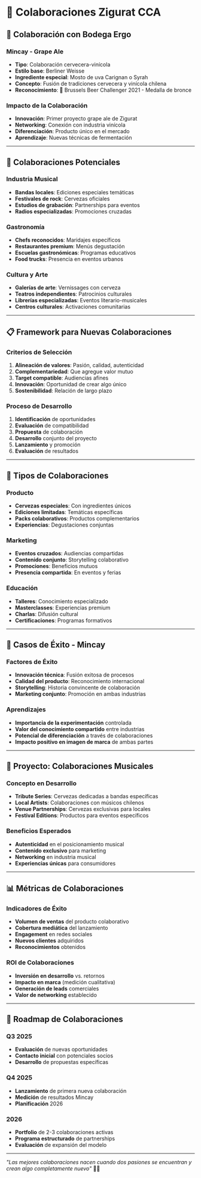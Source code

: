 # 🤝 Colaboraciones Zigurat CCA

## 🍇 Colaboración con Bodega Ergo

### Mincay - Grape Ale
- **Tipo**: Colaboración cervecera-vinícola
- **Estilo base**: Berliner Weisse
- **Ingrediente especial**: Mosto de uva Carignan o Syrah
- **Concepto**: Fusión de tradiciones cervecera y vinícola chilena
- **Reconocimiento**: 🥉 Brussels Beer Challenger 2021 - Medalla de bronce

### Impacto de la Colaboración
- **Innovación**: Primer proyecto grape ale de Zigurat
- **Networking**: Conexión con industria vinícola
- **Diferenciación**: Producto único en el mercado
- **Aprendizaje**: Nuevas técnicas de fermentación

---

## 🎯 Colaboraciones Potenciales

### Industria Musical
- **Bandas locales**: Ediciones especiales temáticas
- **Festivales de rock**: Cervezas oficiales
- **Estudios de grabación**: Partnerships para eventos
- **Radios especializadas**: Promociones cruzadas

### Gastronomía
- **Chefs reconocidos**: Maridajes específicos
- **Restaurantes premium**: Menús degustación
- **Escuelas gastronómicas**: Programas educativos
- **Food trucks**: Presencia en eventos urbanos

### Cultura y Arte
- **Galerías de arte**: Vernissages con cerveza
- **Teatros independientes**: Patrocinios culturales
- **Librerías especializadas**: Eventos literario-musicales
- **Centros culturales**: Activaciones comunitarias

---

## 📋 Framework para Nuevas Colaboraciones

### Criterios de Selección
1. **Alineación de valores**: Pasión, calidad, autenticidad
2. **Complementariedad**: Que agregue valor mutuo
3. **Target compatible**: Audiencias afines
4. **Innovación**: Oportunidad de crear algo único
5. **Sostenibilidad**: Relación de largo plazo

### Proceso de Desarrollo
1. **Identificación** de oportunidades
2. **Evaluación** de compatibilidad
3. **Propuesta** de colaboración
4. **Desarrollo** conjunto del proyecto
5. **Lanzamiento** y promoción
6. **Evaluación** de resultados

---

## 🎨 Tipos de Colaboraciones

### Producto
- **Cervezas especiales**: Con ingredientes únicos
- **Ediciones limitadas**: Temáticas específicas
- **Packs colaborativos**: Productos complementarios
- **Experiencias**: Degustaciones conjuntas

### Marketing
- **Eventos cruzados**: Audiencias compartidas
- **Contenido conjunto**: Storytelling colaborativo
- **Promociones**: Beneficios mutuos
- **Presencia compartida**: En eventos y ferias

### Educación
- **Talleres**: Conocimiento especializado
- **Masterclasses**: Experiencias premium
- **Charlas**: Difusión cultural
- **Certificaciones**: Programas formativos

---

## 💼 Casos de Éxito - Mincay

### Factores de Éxito
- **Innovación técnica**: Fusión exitosa de procesos
- **Calidad del producto**: Reconocimiento internacional
- **Storytelling**: Historia convincente de colaboración
- **Marketing conjunto**: Promoción en ambas industrias

### Aprendizajes
- **Importancia de la experimentación** controlada
- **Valor del conocimiento compartido** entre industrias
- **Potencial de diferenciación** a través de colaboraciones
- **Impacto positivo en imagen de marca** de ambas partes

---

## 🎵 Proyecto: Colaboraciones Musicales

### Concepto en Desarrollo
- **Tribute Series**: Cervezas dedicadas a bandas específicas
- **Local Artists**: Colaboraciones con músicos chilenos
- **Venue Partnerships**: Cervezas exclusivas para locales
- **Festival Editions**: Productos para eventos específicos

### Beneficios Esperados
- **Autenticidad** en el posicionamiento musical
- **Contenido exclusivo** para marketing
- **Networking** en industria musical
- **Experiencias únicas** para consumidores

---

## 📊 Métricas de Colaboraciones

### Indicadores de Éxito
- **Volumen de ventas** del producto colaborativo
- **Cobertura mediática** del lanzamiento
- **Engagement** en redes sociales
- **Nuevos clientes** adquiridos
- **Reconocimientos** obtenidos

### ROI de Colaboraciones
- **Inversión en desarrollo** vs. retornos
- **Impacto en marca** (medición cualitativa)
- **Generación de leads** comerciales
- **Valor de networking** establecido

---

## 🚀 Roadmap de Colaboraciones

### Q3 2025
- **Evaluación** de nuevas oportunidades
- **Contacto inicial** con potenciales socios
- **Desarrollo** de propuestas específicas

### Q4 2025
- **Lanzamiento** de primera nueva colaboración
- **Medición** de resultados Mincay
- **Planificación** 2026

### 2026
- **Portfolio** de 2-3 colaboraciones activas
- **Programa estructurado** de partnerships
- **Evaluación** de expansión del modelo

---

*"Las mejores colaboraciones nacen cuando dos pasiones se encuentran y crean algo completamente nuevo"* 🤝🍺